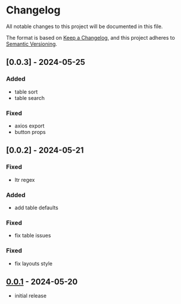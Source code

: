 # Changelog

All notable changes to this project will be documented in this file.

The format is based on [Keep a Changelog],
and this project adheres to [Semantic Versioning].



## [0.0.3] - 2024-05-25
### Added
- table sort
- table search
### Fixed
- axios export
- button props


## [0.0.2] - 2024-05-21

### Fixed
- ltr regex
### Added
- add table defaults
### Fixed
- fix table issues 
### Fixed
- fix layouts style

## [0.0.1] - 2024-05-20

- initial release


<!-- Links -->
[keep a changelog]: https://keepachangelog.com/en/1.0.0/
[semantic versioning]: https://semver.org/spec/v2.0.0.html

<!-- Versions -->
[0.0.1]: https://github.com/amirrr1987/nahal-core/releases/tag/v0.0.1